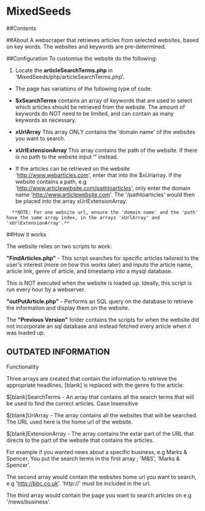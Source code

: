 # MixedSeeds

##Contents



##About
A webscraper that retrieves articles from selected websites, based on key words. The websites and keywords are pre-determined.

##Configuration
To customise the website do the following:

1. Locate the **articleSearchTerms.php** in 'MixedSeeds/php/articleSearchTerms.php'.  

  * The page has variations of the following type of code:
  
  *  **$xSearchTerms** contains an array of keywords that are used to select which articles should be retrieved from the website.
                    The amount of keywords do NOT need to be limited, and can contain as many keywords as necessary.
                    
  *  **xUrlArray**     This array ONLY contains the 'domain name' of the websites you want to search.

  
  *  **xUrlExtensionArray** This array contains the path of the website. If there is no path to the website input **''** instead. 
  
  *    If the articles can be retrieved on the website 'http://www.webarticles.com', enter that into the $xUrlarray. 
     If the website contains a path, e.g 'http://www.articlewebsite.com/pathtoarticles', only enter the domain name  'http://www.articlewebsite.com'.
     The '/pathtoarticles' would then be placed into the array xUrlExtensionArray.
  
      **NOTE: For one website url, ensure the 'domain name' and the 'path' have the same array index, in the arrays 'xUrlArray' and                       'xUrlExtensionArray'.** 

##How it works

The website relies on two scripts to work:

**"FindArticles.php"** - This script searches for specific articles tailored to the user's interest (more on how this works later) and inputs the article name, article link, genre of article, and timestamp into a mysql database. 

This is NOT executed when the website is loaded up. Ideally, this script is run every hour by a webserver.

**"outPutArticle.php"** - Performs an SQL query on the database to retrieve the information and display them on the website.

The **"Previous Version"** folder contains the scripts for when the website did not incorporate an sql database and instead fetched every article when it was loaded up.







## OUTDATED INFORMATION
Functionality

Three arrays are created that contain the information to retrieve the appropriate headlines, [blank] is replaced with the genre fo the article:

$[blank]SearchTerms - An array that contains all the search terms that will be used to find the correct articles. Case Insensitive

$[blank]UrlArray - The array contains all the websites that will be searched. The URL used here is the home url of the website.

$[blank]ExtensionArray - The array contains the extar part of the URL that directs to the part of the website that contains the articles.

For example if you wanted news about a specific business, e.g Marks & Spencer, You put the search terms in the first array ; 'M&S', 'Marks & Spencer'.

The second array would contain the websites home url you want to search, e.g 'http://bbc.co.uk'. 'http://' must be included in the url.

The third array would contain the page you want to search articles on e.g '/news/business'.
